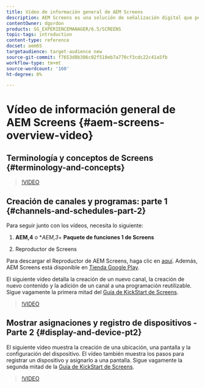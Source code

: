 ```yaml
---
title: Vídeo de información general de AEM Screens
description: AEM Screens es una solución de señalización digital que permite a los especialistas en marketing publicar experiencias digitales dinámicas e interactivas en diferentes tipos de pantallas.
contentOwner: dgordon
products: SG_EXPERIENCEMANAGER/6.5/SCREENS
topic-tags: introduction
content-type: reference
docset: aem65
targetaudience: target-audience new
source-git-commit: f7653d8b386c02f510eb7a770cf3cdc22c41a5fb
workflow-type: tm+mt
source-wordcount: '160'
ht-degree: 0%

---
```



# Vídeo de información general de AEM Screens {#aem-screens-overview-video}

## Terminología y conceptos de Screens {#terminology-and-concepts}

>[!VIDEO](https://video.tv.adobe.com/v/21353?quality=9)


## Creación de canales y programas: parte 1 {#channels-and-schedules-part-2}

Para seguir junto con los vídeos, necesita lo siguiente:

1. **AEM,4** o **AEM,3*+ **Paquete de funciones 1 de Screens**

1. Reproductor de Screens

Para descargar el Reproductor de AEM Screens, haga clic en [aquí](https://download.macromedia.com/screens/). Además, AEM Screens está disponible en [Tienda Google Play](https://play.google.com/store/apps/details?id=com.adobe.aem.screens.player&amp;hl=en). <!-- LINK IS 404 WITH NO SUITABLE REPLACEMENT See [Installing and Configuring Screens](https://helpx.adobe.com/experience-manager/6-4/help/sites-deploying/configuring-screens-introduction.html) for more details. -->

El siguiente vídeo detalla la creación de un nuevo canal, la creación de nuevo contenido y la adición de un canal a una programación reutilizable. Sigue vagamente la primera mitad del [Guía de KickStart de Screens](kickstart-for-aem-screens.md).

>[!VIDEO](https://video.tv.adobe.com/v/21387?quality=9)

## Mostrar asignaciones y registro de dispositivos - Parte 2 {#display-and-device-pt2}

El siguiente vídeo muestra la creación de una ubicación, una pantalla y la configuración del dispositivo. El vídeo también muestra los pasos para registrar un dispositivo y asignarlo a una pantalla. Sigue vagamente la segunda mitad de la [Guía de KickStart de Screens](kickstart-for-aem-screens.md).

>[!VIDEO](https://video.tv.adobe.com/v/21411?quality=9)

